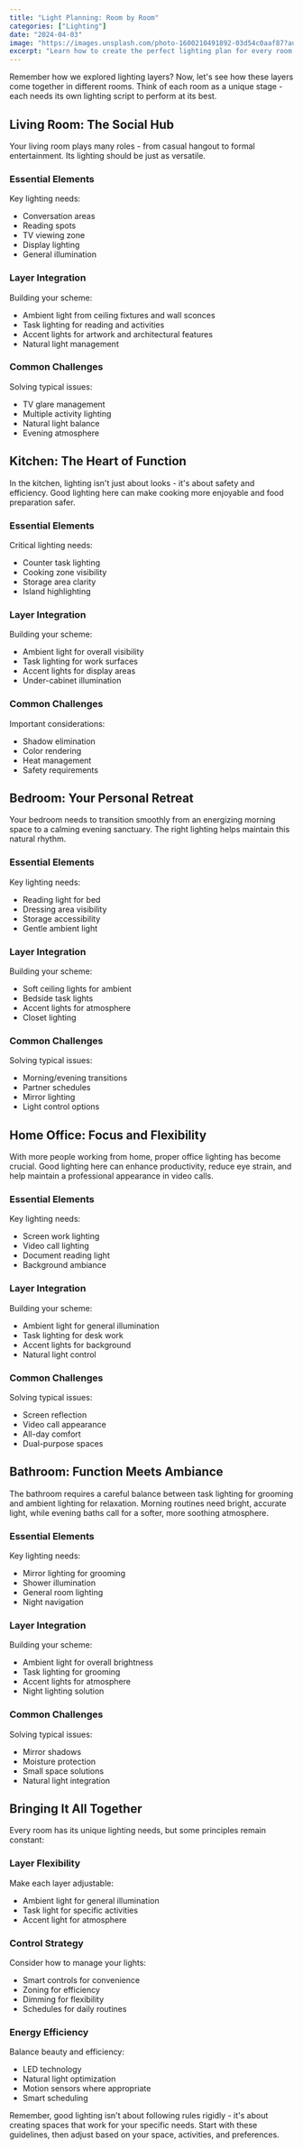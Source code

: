 ```yaml
---
title: "Light Planning: Room by Room"
categories: ["Lighting"]
date: "2024-04-03"
image: "https://images.unsplash.com/photo-1600210491892-03d54c0aaf87?auto=format&fit=crop&q=80&w=1920"
excerpt: "Learn how to create the perfect lighting plan for every room in your home. Discover professional techniques for combining functionality and atmosphere in each unique space."
---
```


Remember how we explored lighting layers? Now, let's see how these layers come together in different rooms. Think of each room as a unique stage - each needs its own lighting script to perform at its best.

## Living Room: The Social Hub

Your living room plays many roles - from casual hangout to formal entertainment. Its lighting should be just as versatile.

### Essential Elements
Key lighting needs:
- Conversation areas
- Reading spots
- TV viewing zone
- Display lighting
- General illumination

### Layer Integration
Building your scheme:
- Ambient light from ceiling fixtures and wall sconces
- Task lighting for reading and activities
- Accent lights for artwork and architectural features
- Natural light management

### Common Challenges
Solving typical issues:
- TV glare management
- Multiple activity lighting
- Natural light balance
- Evening atmosphere

## Kitchen: The Heart of Function

In the kitchen, lighting isn't just about looks - it's about safety and efficiency. Good lighting here can make cooking more enjoyable and food preparation safer.

### Essential Elements
Critical lighting needs:
- Counter task lighting
- Cooking zone visibility
- Storage area clarity
- Island highlighting

### Layer Integration
Building your scheme:
- Ambient light for overall visibility
- Task lighting for work surfaces
- Accent lights for display areas
- Under-cabinet illumination

### Common Challenges
Important considerations:
- Shadow elimination
- Color rendering
- Heat management
- Safety requirements

## Bedroom: Your Personal Retreat

Your bedroom needs to transition smoothly from an energizing morning space to a calming evening sanctuary. The right lighting helps maintain this natural rhythm.

### Essential Elements
Key lighting needs:
- Reading light for bed
- Dressing area visibility
- Storage accessibility
- Gentle ambient light

### Layer Integration
Building your scheme:
- Soft ceiling lights for ambient
- Bedside task lights
- Accent lights for atmosphere
- Closet lighting

### Common Challenges
Solving typical issues:
- Morning/evening transitions
- Partner schedules
- Mirror lighting
- Light control options

## Home Office: Focus and Flexibility

With more people working from home, proper office lighting has become crucial. Good lighting here can enhance productivity, reduce eye strain, and help maintain a professional appearance in video calls.

### Essential Elements
Key lighting needs:
- Screen work lighting
- Video call lighting
- Document reading light
- Background ambiance

### Layer Integration
Building your scheme:
- Ambient light for general illumination
- Task lighting for desk work
- Accent lights for background
- Natural light control

### Common Challenges
Solving typical issues:
- Screen reflection
- Video call appearance
- All-day comfort
- Dual-purpose spaces

## Bathroom: Function Meets Ambiance

The bathroom requires a careful balance between task lighting for grooming and ambient lighting for relaxation. Morning routines need bright, accurate light, while evening baths call for a softer, more soothing atmosphere.

### Essential Elements
Key lighting needs:
- Mirror lighting for grooming
- Shower illumination
- General room lighting
- Night navigation

### Layer Integration
Building your scheme:
- Ambient light for overall brightness
- Task lighting for grooming
- Accent lights for atmosphere
- Night lighting solution

### Common Challenges
Solving typical issues:
- Mirror shadows
- Moisture protection
- Small space solutions
- Natural light integration

## Bringing It All Together

Every room has its unique lighting needs, but some principles remain constant:

### Layer Flexibility
Make each layer adjustable:
- Ambient light for general illumination
- Task light for specific activities
- Accent light for atmosphere

### Control Strategy
Consider how to manage your lights:
- Smart controls for convenience
- Zoning for efficiency
- Dimming for flexibility
- Schedules for daily routines

### Energy Efficiency
Balance beauty and efficiency:
- LED technology
- Natural light optimization
- Motion sensors where appropriate
- Smart scheduling

Remember, good lighting isn't about following rules rigidly - it's about creating spaces that work for your specific needs. Start with these guidelines, then adjust based on your space, activities, and preferences. 